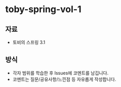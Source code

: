 # toby-spring-vol-1

## 자료
- 토비의 스프링 3.1

## 방식
- 각자 범위를 학습한 후 Issues에 코멘트를 남깁니다.
- 코멘트는 질문/공유사항/느낀점 등 자유롭게 작성합니다.
